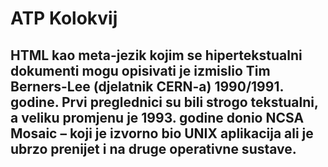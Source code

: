 # ATP Kolokvij

## HTML kao meta-jezik kojim se hipertekstualni dokumenti mogu opisivati je izmislio Tim Berners-Lee (djelatnik CERN-a) 1990/1991. godine. Prvi preglednici su bili strogo tekstualni, a veliku promjenu je 1993. godine donio NCSA Mosaic – koji je izvorno bio UNIX aplikacija ali je ubrzo prenijet i na druge operativne sustave.
